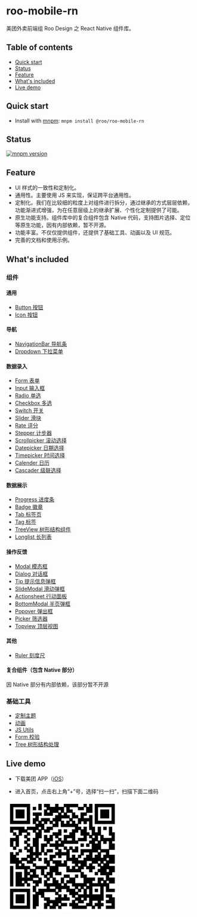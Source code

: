 # roo-mobile-rn
美团外卖前端组 Roo Design 之 React Native 组件库。

## Table of contents
- [Quick start](#quick-start)
- [Status](#status)
- [Feature](#feature)
- [What's included](#whats-included)
- [Live demo](#live-demo)

## Quick start

- Install with [mnpm](http://npm.sankuai.com/): `mnpm install @roo/roo-mobile-rn`

## Status
[![mnpm version](http://npm.sankuai.com/badge/v/@roo/roo-mobile-rn.svg?style=flat-square)](http://npm.sankuai.com/package/@roo/roo-mobile-rn)


## Feature

- UI 样式的一致性和定制化。
- 通用性。主要使用 JS 来实现，保证跨平台通用性。
- 定制化。我们在比较细的粒度上对组件进行拆分，通过继承的方式层层依赖，功能渐进式增强，为在任意层级上的继承扩展、个性化定制提供了可能。
- 原生功能支持。组件库中的复合组件包含 Native 代码，支持图片选择、定位等原生功能，因有内部依赖，暂不开源。
- 功能丰富。不仅仅提供组件，还提供了基础工具、动画以及 UI 规范。
- 完善的文档和使用示例。

## What's included

### 组件

#### 通用
* [Button 按钮](./components/Button.md)
* [Icon 按钮](./components/Icon.md)

#### 导航
* [NavigationBar 导航条](./components/NavigationBar.md)
* [Dropdown 下拉菜单](./components/Dropdown.md)

#### 数据录入
* [Form 表单](./components/Form.md)
* [Input 输入框](./components/Input.md)
* [Radio 单选](./components/Radio.md)
* [Checkbox 多选](./components/Checkbox.md)
* [Switch 开关](./components/Switch.md)
* [Slider 滑块](./components/Slider.md)
* [Rate 评分](./components/Rate.md)
* [Stepper 计步器](./components/Stepper.md)
* [Scrollpicker 滚动选择](./components/Scrollpicker.md)
* [Datepicker 日期选择](./components/Datepicker.md)
* [Timepicker 时间选择](./components/Timepicker.md)
* [Calender 日历](./components/Calendar.md)
* [Cascader 级联选择](./components/Cascader.md)

#### 数据展示
* [Progress 进度条](./components/Progress.md)
* [Badge 徽章](./components/Badge.md)
* [Tab 标签页](./components/Tab.md)
* [Tag 标签](./components/Tag.md)
* [TreeView 树形结构组件](./components/TreeView.md)
* [Longlist 长列表](./components/Longlist.md)


#### 操作反馈
* [Modal 模态框](./components/Modal.md)
* [Dialog 对话框](./components/Dialog.md)
* [Tip 提示信息弹框](./components/Tip.md)
* [SlideModal 滑动弹框](./components/SlideModal.md)
* [Actionsheet 行动面板](./components/Actionsheet.md)
* [BottomModal 半页弹框](./components/BottomModal.md)
* [Popover 弹出框](./components/Popover.md)
* [Picker 筛选器](./components/Picker.md)
* [Topview 顶层视图](./components/Topview.md)

#### 其他
* [Ruler 刻度尺](./components/Ruler.md)

#### 复合组件（包含 Native 部分）

因 Native 部分有内部依赖，该部分暂不开源

### 基础工具
* [定制主题](./common/styles.md)
* [动画](./common/animations.md)
* [JS Utils](./common/utils.md)
* [Form 校验](./common/validator.md)
* [Tree 树形结构处理](./common/Tree.md)

## Live demo

- 下载美团 APP（[iOS](https://itunes.apple.com/cn/app/%E7%BE%8E%E5%9B%A2-%E5%90%83%E5%96%9D%E7%8E%A9%E4%B9%90-%E5%B0%BD%E5%9C%A8%E7%BE%8E%E5%9B%A2/id423084029?mt=8)）

- 进入首页，点击右上角“+”号，选择“扫一扫”，扫描下面二维码

![image](./images/live-demo.png)